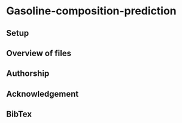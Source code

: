 # Gasoline-composition-prediction

## Setup

## Overview of files

## Authorship

## Acknowledgement

## BibTex